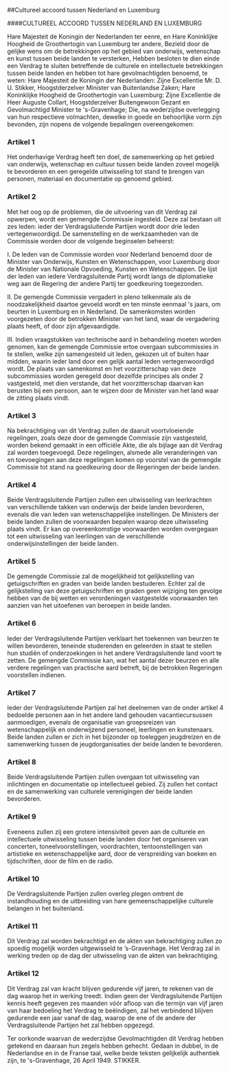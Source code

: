 <meta http-equiv='Content-Type' content='text/html; charset=utf-8' />

##Cultureel accoord tussen Nederland en Luxemburg

####CULTUREEL ACCOORD TUSSEN NEDERLAND EN LUXEMBURG

Hare Majesteit de Koningin der Nederlanden ter eenre, en Hare Koninklijke Hoogheid de Groothertogin van Luxemburg ter andere, Bezield door de gelijke wens om de betrekkingen op het gebied van onderwijs, wetenschap en kunst tussen beide landen te versterken, Hebben besloten te dien einde een Verdrag te sluiten betreffende de culturele en intellectuele betrekkingen tussen beide landen en hebben tot hare gevolmachtigden benoemd, te weten: Hare Majesteit de Koningin der Nederlanden: Zijne Excellentie Mr. D. U. Stikker, Hoogstderzelver Minister van Buitenlandse Zaken; Hare Koninklijke Hoogheid de Groothertogin van Luxemburg: Zijne Excellentie de Heer Auguste Collart, Hoogstderzelver Buitengewoon Gezant en Gevolmachtigd Minister te 's-Gravenhage;   Die, na wederzijdse overlegging van hun respectieve volmachten, dewelke in goede en behoorlijke vorm zijn bevonden, zijn nopens de volgende bepalingen overeengekomen:    

### Artikel  1  

Het onderhavige Verdrag heeft ten doel, de samenwerking op het gebied van onderwijs, wetenschap en cultuur tussen beide landen zoveel mogelijk te bevorderen en een geregelde uitwisseling tot stand te brengen van personen, materiaal en documentatie op genoemd gebied.  

### Artikel  2  

Met het oog op de problemen, die de uitvoering van dit Verdrag zal opwerpen, wordt een gemengde Commissie ingesteld. Deze zal bestaan uit zes leden: ieder der Verdragsluitende Partijen wordt door drie leden vertegenwoordigd. De samenstelling en de werkzaamheden van de Commissie worden door de volgende beginselen beheerst: 

I. De leden van de Commissie worden voor Nederland benoemd door de Minister van Onderwijs, Kunsten en Wetenschappen, voor Luxemburg door de Minister van Nationale Opvoeding, Kunsten en Wetenschappen. De lijst der leden van iedere Verdragsluitende Partij wordt langs de diplomatieke weg aan de Regering der andere Partij ter goedkeuring toegezonden.  

II. De gemengde Commissie vergadert in pleno telkenmale als de noodzakelijkheid daartoe gevoeld wordt en ten minste eenmaal 's jaars, om beurten in Luxemburg en in Nederland. De samenkomsten worden voorgezeten door de betrokken Minister van het land, waar de vergadering plaats heeft, of door zijn afgevaardigde.  

III. Indien vraagstukken van technische aard in behandeling moeten worden genomen, kan de gemengde Commissie ertoe overgaan subcommissies in te stellen, welke zijn samengesteld uit leden, gekozen uit of buiten haar midden, waarin ieder land door een gelijk aantal leden vertegenwoordigd wordt. De plaats van samenkomst en het voorzitterschap van deze subcommissies worden geregeld door dezelfde principes als onder 2 vastgesteld, met dien verstande, dat het voorzitterschap daarvan kan berusten bij een persoon, aan te wijzen door de Minister van het land waar de zitting plaats vindt.    

### Artikel  3  

Na bekrachtiging van dit Verdrag zullen de daaruit voortvloeiende regelingen, zoals deze door de gemengde Commissie zijn vastgesteld, worden bekend gemaakt in een officiële Akte, die als bijlage aan dit Verdrag zal worden toegevoegd. Deze regelingen, alsmede alle veranderingen van en toevoegingen aan deze regelingen komen op voorstel van de gemengde Commissie tot stand na goedkeuring door de Regeringen der beide landen.  

### Artikel  4  

Beide Verdragsluitende Partijen zullen een uitwisseling van leerkrachten van verschillende takken van onderwijs der beide landen bevorderen, evenals die van leden van wetenschappelijke instellingen. De Ministers der beide landen zullen de voorwaarden bepalen waarop deze uitwisseling plaats vindt. Er kan op overeenkomstige voorwaarden worden overgegaan tot een uitwisseling van leerlingen van de verschillende onderwijsinstellingen der beide landen.  

### Artikel  5  

De gemengde Commissie zal de mogelijkheid tot gelijkstelling van getuigschriften en graden van beide landen bestuderen. Echter zal de gelijkstelling van deze getuigschriften en graden geen wijziging ten gevolge hebben van de bij wetten en verordeningen vastgestelde voorwaarden ten aanzien van het uitoefenen van beroepen in beide landen.  

### Artikel  6  

Ieder der Verdragsluitende Partijen verklaart het toekennen van beurzen te willen bevorderen, teneinde studerenden en geleerden in staat te stellen hun studiën of onderzoekingen in het andere Verdragsluitende land voort te zetten. De gemengde Commissie kan, wat het aantal dezer beurzen en alle verdere regelingen van practische aard betreft, bij de betrokken Regeringen voorstellen indienen.  

### Artikel  7  

Ieder der Verdragsluitende Partijen zal het deelnemen van de onder artikel 4 bedoelde personen aan in het andere land gehouden vacantiecursussen aanmoedigen, evenals de organisatie van groepsreizen van wetenschappelijk en onderwijzend personeel, leerlingen en kunstenaars. Beide landen zullen er zich in het bijzonder op toeleggen jeugdreizen en de samenwerking tussen de jeugdorganisaties der beide landen te bevorderen.  

### Artikel  8  

Beide Verdragsluitende Partijen zullen overgaan tot uitwisseling van inlichtingen en documentatie op intellectueel gebied. Zij zullen het contact en de samenwerking van culturele verenigingen der beide landen bevorderen.  

### Artikel  9  

Eveneens zullen zij een grotere intensiviteit geven aan de culturele en intellectuele uitwisseling tussen beide landen door het organiseren van concerten, toneelvoorstellingen, voordrachten, tentoonstellingen van artistieke en wetenschappelijke aard, door de verspreiding van boeken en tijdschriften, door de film en de radio.  

### Artikel  10  

De Verdragsluitende Partijen zullen overleg plegen omtrent de instandhouding en de uitbreiding van hare gemeenschappelijke culturele belangen in het buitenland.  

### Artikel  11  

Dit Verdrag zal worden bekrachtigd en de akten van bekrachtiging zullen zo spoedig mogelijk worden uitgewisseld te ’s-Gravenhage. Het Verdrag zal in werking treden op de dag der uitwisseling van de akten van bekrachtiging.  

### Artikel  12  

Dit Verdrag zal van kracht blijven gedurende vijf jaren, te rekenen van de dag waarop het in werking treedt. Indien geen der Verdragsluitende Partijen kennis heeft gegeven zes maanden vóór afloop van die termijn van vijf jaren van haar bedoeling het Verdrag te beëindigen, zal het verbindend blijven gedurende een jaar vanaf de dag, waarop de ene of de andere der Verdragsluitende Partijen het zal hebben opgezegd.  

Ter oorkonde waarvan de wederzijdse Gevolmachtigden dit Verdrag hebben getekend en daaraan hun zegels hebben gehecht. Gedaan in dubbel, in de Nederlandse en in de Franse taal, welke beide teksten gelijkelijk authentiek zijn, te 's-Gravenhage, 26 April 1949. STIKKER.  


